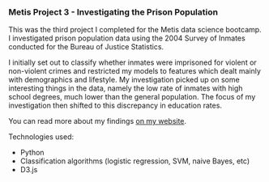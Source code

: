 ### Metis Project 3 - Investigating the Prison Population

This was the third project I completed for the Metis data science bootcamp. I investigated prison population data using the 2004 Survey of Inmates conducted for the Bureau of Justice Statistics.

I initially set out to classify whether inmates were imprisoned for violent or non-violent crimes and restricted my models to features which dealt mainly with demographics and lifestyle. My investigation picked up on some interesting things in the data, namely the low rate of inmates with high school degrees, much lower than the general population. The focus of my investigation then shifted to this discrepancy in education rates.

You can read more about my findings [on my website](http://www.emilyschuch.com/works/incarceration/).

Technologies used:
* Python
* Classification algorithms (logistic regression, SVM, naive Bayes, etc)
* D3.js

